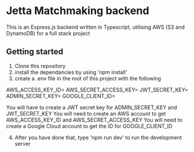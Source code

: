 # Jetta Matchmaking backend

This is an Express.js backend written in Typescript, utilising AWS (S3 and DynamoDB) for a full stack project

## Getting started

1) Clone this repository
2) install the dependancies by using 'npm install'
3) create a .env file in the root of this project with the following

AWS_ACCESS_KEY_ID=
AWS_SECRET_ACCESS_KEY=
JWT_SECRET_KEY=
ADMIN_SECRET_KEY=
GOOGLE_CLIENT_ID=

You will have to create a JWT secret key for ADMIN_SECRET_KEY and JWT_SECRET_KEY
You will need to create an AWS account to get AWS_ACCESS_KEY_ID and AWS_SECRET_ACCESS_KEY
You will need to create a Google Cloud account to get the ID for GOOGLE_CLIENT_ID

4) After you have done that, type 'npm run dev' to run the development server